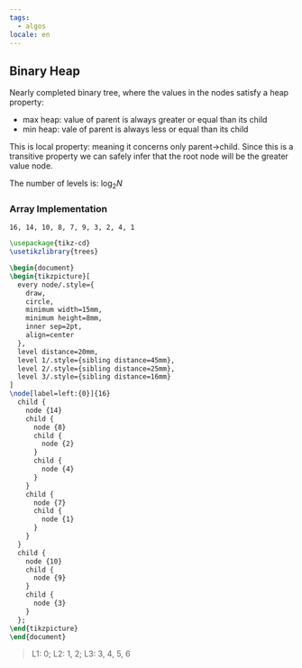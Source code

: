 ```yaml
---
tags:
  - algos
locale: en
---
```


## Binary Heap

Nearly completed binary tree, where the values in the nodes satisfy a heap property:

- max heap: value of parent is always greater or equal than its child
- min heap: vale of parent is always less or equal than its child

This is local property: meaning it concerns only parent->child. Since this is a transitive property we can safely infer that the root node will be the greater value node.

The number of levels is: $\log_{2}N$

### Array Implementation

```text
16, 14, 10, 8, 7, 9, 3, 2, 4, 1
```

```tikz
\usepackage{tikz-cd}
\usetikzlibrary{trees}

\begin{document}
\begin{tikzpicture}[
  every node/.style={
    draw,
    circle,
    minimum width=15mm,
    minimum height=8mm,
    inner sep=2pt,
    align=center
  },
  level distance=20mm,
  level 1/.style={sibling distance=45mm},
  level 2/.style={sibling distance=25mm},
  level 3/.style={sibling distance=16mm}
]
\node[label=left:{0}]{16}
  child { 
    node {14}
    child { 
      node {8} 
      child { 
        node {2} 
      } 
      child { 
        node {4} 
      }
    }
    child {
      node {7}
	  child {
	    node {1}
	  }
    }
  }
  child { 
    node {10}
    child { 
      node {9}
    }
    child { 
      node {3}
    }
  };
\end{tikzpicture}
\end{document}
```

> L1: 0; L2: 1, 2; L3: 3, 4, 5, 6 
